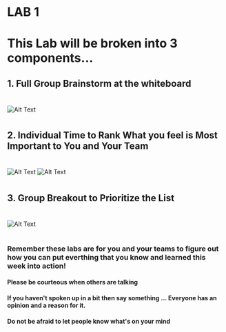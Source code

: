 # LAB 1 

# This Lab will be broken into 3 components...
## 1.  Full Group Brainstorm at the whiteboard

#  
![Alt Text](https://media.giphy.com/media/1yifu1fegHblPYc1Iw/giphy.gif) 

# 


## 2.  Individual Time to Rank What you feel is Most Important to You and Your Team

# 

![Alt Text](https://media.giphy.com/media/VbEuHLBUPQm55MyqJg/giphy.gif) ![Alt Text](https://media.giphy.com/media/J4s9tfyUJxJ4CH4P6x/giphy.gif)

#  

## 3.  Group Breakout to Prioritize the List
#  

![Alt Text](https://media.giphy.com/media/100PgquHm9j3sQ/giphy.gif)

#  
### Remember these labs are for you and your teams to figure out how you can put everthing that you know and learned this week into action! 


#### Please be courteous when others are talking 
#### If you haven't spoken up in a bit then say something ... Everyone has an opinion and a reason for it.  
#### Do not be afraid to let people know what's on your mind



